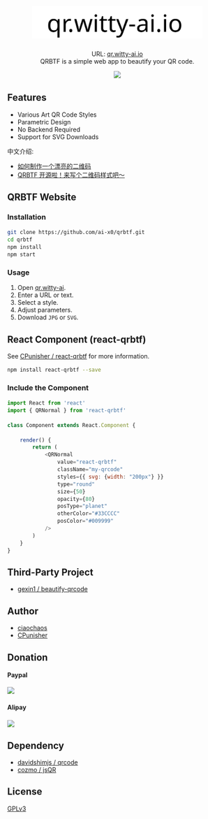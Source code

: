 <h1 align="center"><img alt="qr.witty-ai.io" src=".github/qrbtf-logo.svg" height="75"></h1>

<p align="center">
    URL: <a href="https://qr.witty-ai.io/" rel="noopener noreferrer" target="_blank">qr.witty-ai.io</a><br />
    QRBTF is a simple web app to beautify your QR code.
</p>

<p align="center">
    <img src="public/img/QRcodes.jpg">
</p>

## Features

* Various Art QR Code Styles
* Parametric Design
* No Backend Required
* Support for SVG Downloads

中文介绍: 

* [如何制作一个漂亮的二维码](https://mp.weixin.qq.com/s/_Oy9I9FqPXhfwN9IUhf6_g)
* [QRBTF 开源啦！来写个二维码样式吧～](https://mp.weixin.qq.com/s/GFEMCWQu3e2qhTuBabnHmQ)

## QRBTF Website

### Installation

``` bash
git clone https://github.com/ai-x0/qrbtf.git
cd qrbtf
npm install
npm start
```

### Usage

1. Open [qr.witty-ai](https://qr.witty-ai.io/).
2. Enter a URL or text.
3. Select a style.
4. Adjust parameters.
5. Download `JPG` or `SVG`.

## React Component (react-qrbtf)

See [CPunisher / react-qrbtf](https://github.com/cpunisher/react-qrbtf) for more information.

``` bash
npm install react-qrbtf --save
```

### Include the Component

```js
import React from 'react'
import { QRNormal } from 'react-qrbtf'

class Component extends React.Component {

    render() {
        return (
            <QRNormal
                value="react-qrbtf"
                className="my-qrcode"
                styles={{ svg: {width: "200px"} }}
                type="round"
                size={50}
                opacity={80}
                posType="planet"
                otherColor="#33CCCC"
                posColor="#009999"
            />
        )
    }
}
```

## Third-Party Project

* [gexin1 / beautify-qrcode](https://github.com/gexin1/beautify-qrcode)

## Author

* [ciaochaos](https://github.com/ciaochaos)
* [CPunisher](https://github.com/CPunisher)

## Donation

#### Paypal

[![](https://www.paypalobjects.com/en_US/i/btn/btn_donate_LG.gif)](https://www.paypal.me/ciaochaos)

#### Alipay

<img align="center" src="https://qr.witty-ai.io/static/media/img_banner_qr.60b3a7cd.png" width="300">

## Dependency

* [davidshimjs / qrcode](https://github.com/davidshimjs/qrcodejs)
* [cozmo / jsQR](https://github.com/cozmo/jsQR)

## License

[GPLv3](LICENSE)
